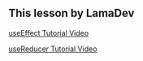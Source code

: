 ## This lesson by **LamaDev**

[useEffect Tutorial Video](https://www.youtube.com/watch?v=QQYeipc_cik&t=1183s&ab_channel=LamaDev)

[useReducer Tutorial Video](https://www.youtube.com/watch?v=RZPAQV7JvNU&ab_channel=LamaDev)

